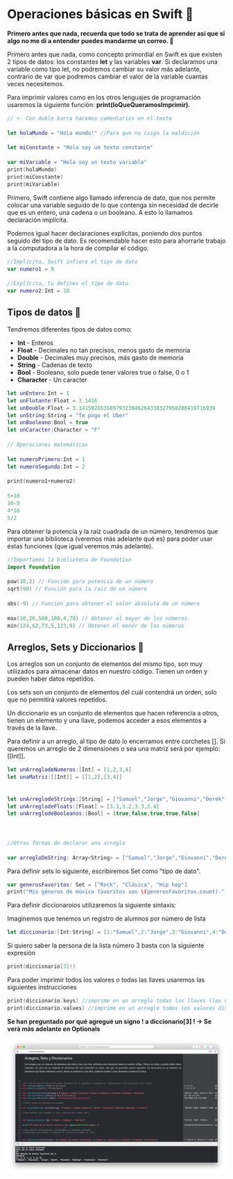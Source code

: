 

# Operaciones básicas en Swift 🐥
 
 **Primero antes que nada, recuerda que todo se trata de aprender así que si algo no me di a entender puedes mandarme un correo. 🐶**
 
 
Primero antes que nada, como concepto primordial en Swift es que existen 2 tipos de datos: los constantes **let** y las variables **var**. Si declaramos una variable como tipo let, no podremos cambiar su valor más adelante, contrario de var que podremos cambiar el valor de la variable cuantas veces necesitemos.

Para imprimir valores como en los otros lenguajes de programación usaremos la siguiente función: **print(loQueQueramosImprimir).**


```swift
// <- Con doble barra hacemos comentarios en el texto

let holaMundo = "Hola mundo!" //Para que no caiga la maldición

let miConstante = "Hola soy un texto constante"

var miVariable = "Hola soy un texto variable"
print(holaMundo)
print(miConstante)
print(miVariable)
```
Primero, Swift contiene algo llamado inferencia de dato, que nos permite colocar una variable seguido de lo que contenga sin necesidad de decirle que es un entero, una cadena o un booleano. A esto lo llamamos declaración implícita.

Podemos igual hacer declaraciones explícitas, poniendo dos puntos seguido del tipo de dato. Es recomendable hacer esto para ahorrarle trabajo a la computadora a la hora de compilar el código.

```swift
//Implícita, Swift infiere el tipo de dato
var numero1 = 9

//Explícita, tu defines el tipo de dato
var numero2:Int = 10


```


## Tipos de datos 🦁

 Tendremos diferentes tipos de datos como:
 
- **Int** - Enteros
- **Float** - Decimales no tan precisos, menos gasto de memoria
- **Double** - Decimales muy precisos, más gasto de memoria
- **String** - Cadenas de texto
- **Bool** - Booleano, solo puede tener valores true o false, 0 o 1
- **Character** - Un caracter
 
```swift
let unEntero:Int = 1
let unFlotante:Float = 3.1416
let unDouble:Float = 3.14159265358979323846264338327950288419716939
let unString:String = "Te pago el Uber"
let unBooleano:Bool = true
let unCaracter:Character = "F"

// Operaciones matemáticas

let numeroPrimero:Int = 1
let numeroSegundo:Int = 2

print(numero1+numero2)

5+10
10-5
4*10
5/2

```

Para obtener la potencia y la raíz cuadrada de un número, tendremos que importar una biblioteca (veremos más adelante qué es) para poder usar éstas funciones (que igual veremos más adelante).


```swift
//Importamos la biblioteca de Foundation
import Foundation

pow(10,2) // Función para potencia de un número
sqrt(90) // Función para la raíz de un número

abs(-9) // Función para obtener el valor absoluto de un número

max(10,20,500,180,4,78) // Obtener el mayor de los números
min(124,62,73,5,123,9) // Obtener el menor de los números

```


## Arreglos, Sets y Diccionarios 🦊

Los arreglos son un conjunto de elementos del mismo tipo, son muy utilizados para almacenar datos en nuestro código. Tienen un orden y pueden haber datos repetidos.

Los sets son un conjunto de elementos del cuál contendrá un orden, solo que no permitirá valores repetidos.

Un diccionario es un conjunto de elementos que hacen referencia a otros, tienen un elemento y una llave, podemos acceder a esos elementos a través de la llave.


Para definir a un arreglo, al tipo de dato lo encerramos entre corchetes []. Si queremos un arreglo de 2 dimensiones o sea una matriz será por ejemplo: [[Int]].

```swift
let unArreglodeNumeros:[Int] = [1,2,3,4]
let unaMatriz:[[Int]] = [[1,2],[3,4]]


let unArreglodeStrings:[String] = ["Samuel","Jorge","Giovanni","Derek","Francisco","Ricardo","Rodrigo","Alfonso"]
let unArreglodeFloats:[Float] = [3.1,3.2,3.3,3.4]
let unArreglodeBooleanos:[Bool] = [true,false,true,true,false]



//Otras formas de declarar una arreglo

var arregloDeString: Array<String> = ["Samuel","Jorge","Giovanni","Derek","Francisco","Ricardo","Rodrigo","Alfonso"]

```


Para definir sets lo siguiente, escribiremos Set como "tipo de dato".

```swift
var generosFavoritos: Set = ["Rock", "Clásica", "Hip hop"]
print("Mis géneros de música favoritos son \(generosFavoritos.count).")

```

Para definir diccionaroios utilizaremos la siguiente sintaxis:

Imaginemos que tenemos un registro de alumnos por número de lista

```swift
let diccionario:[Int:String] = [1:"Samuel",2:"Jorge",3:"Giovanni",4:"Derek",5:"Francisco",6:"Ricardo",7:"Rodrigo",8:"Alfonso"]
```

Si quiero saber la persona de la lista número 3 basta con la siguiente expresión

```swift
print(diccionario[3]!)
```


Para poder imprimir todos los valores o todas las llaves usaremos las siguientes instrucciones

```swift
print(diccionario.keys) //imprime en un arreglo todas las llaves (los números de lista).
print(diccionario.values) //imprime en un arreglo todos los valores disponibles en el diccionario, o sea los nombres de los alumnos.
```

**Se han preguntado por qué agregué un signo ! a diccionario[3] !  -> Se verá más adelante en Optionals**


![](scr1.png)

